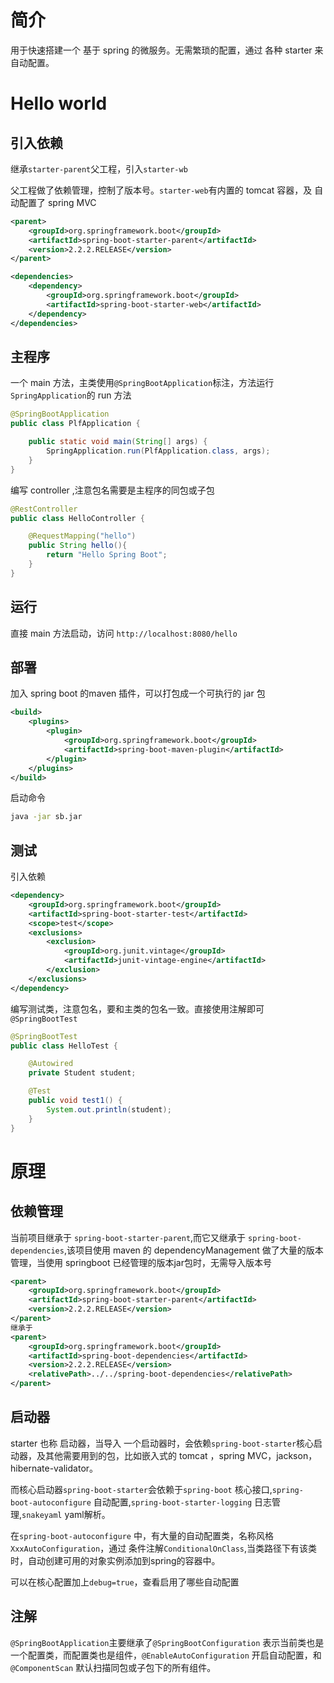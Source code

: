 # 简介

用于快速搭建一个 基于 spring 的微服务。无需繁琐的配置，通过 各种 starter 来自动配置。

# Hello world

## 引入依赖

继承`starter-parent`父工程，引入`starter-wb`

父工程做了依赖管理，控制了版本号。`starter-web`有内置的 tomcat 容器，及 自动配置了 spring MVC

```xml
<parent>
    <groupId>org.springframework.boot</groupId>
    <artifactId>spring-boot-starter-parent</artifactId>
    <version>2.2.2.RELEASE</version>
</parent>

<dependencies>
    <dependency>
        <groupId>org.springframework.boot</groupId>
        <artifactId>spring-boot-starter-web</artifactId>
    </dependency>
</dependencies>
```

## 主程序

一个 main 方法，主类使用`@SpringBootApplication`标注，方法运行`SpringApplication`的 run 方法

```java
@SpringBootApplication
public class PlfApplication {

    public static void main(String[] args) {
        SpringApplication.run(PlfApplication.class, args);
    }
}
```

编写 controller ,注意包名需要是主程序的同包或子包

```java
@RestController
public class HelloController {

    @RequestMapping("hello")
    public String hello(){
        return "Hello Spring Boot";
    }
}
```

## 运行

直接 main 方法启动，访问 `http://localhost:8080/hello `

## 部署

加入 spring boot 的maven 插件，可以打包成一个可执行的 jar 包

```xml
<build>
    <plugins>
        <plugin>
            <groupId>org.springframework.boot</groupId>
            <artifactId>spring-boot-maven-plugin</artifactId>
        </plugin>
    </plugins>
</build>
```

启动命令

```bash
java -jar sb.jar
```

## 测试

引入依赖

```xml
<dependency>
    <groupId>org.springframework.boot</groupId>
    <artifactId>spring-boot-starter-test</artifactId>
    <scope>test</scope>
    <exclusions>
        <exclusion>
            <groupId>org.junit.vintage</groupId>
            <artifactId>junit-vintage-engine</artifactId>
        </exclusion>
    </exclusions>
</dependency>
```

编写测试类，注意包名，要和主类的包名一致。直接使用注解即可`@SpringBootTest`

```java
@SpringBootTest
public class HelloTest {

    @Autowired
    private Student student;

    @Test
    public void test1() {
        System.out.println(student);
    }
}
```

# 原理

## 依赖管理

当前项目继承于 `spring-boot-starter-parent`,而它又继承于 `spring-boot-dependencies`,该项目使用 maven 的 dependencyManagement 做了大量的版本管理，当使用 springboot 已经管理的版本jar包时，无需导入版本号

```xml
<parent>
    <groupId>org.springframework.boot</groupId>
    <artifactId>spring-boot-starter-parent</artifactId>
    <version>2.2.2.RELEASE</version>
</parent>
继承于
<parent>
    <groupId>org.springframework.boot</groupId>
    <artifactId>spring-boot-dependencies</artifactId>
    <version>2.2.2.RELEASE</version>
    <relativePath>../../spring-boot-dependencies</relativePath>
</parent>
```

## 启动器

starter 也称 启动器，当导入 一个启动器时，会依赖`spring-boot-starter`核心启动器，及其他需要用到的包，比如嵌入式的 tomcat ，spring MVC，jackson，hibernate-validator。

而核心启动器`spring-boot-starter`会依赖于`spring-boot` 核心接口,`spring-boot-autoconfigure` 自动配置,`spring-boot-starter-logging` 日志管理,`snakeyaml` yaml解析。

在`spring-boot-autoconfigure`  中，有大量的自动配置类，名称风格`XxxAutoConfiguration`，通过 条件注解`ConditionalOnClass`,当类路径下有该类时，自动创建可用的对象实例添加到spring的容器中。

可以在核心配置加上`debug=true`，查看启用了哪些自动配置

## 注解

`@SpringBootApplication`主要继承了`@SpringBootConfiguration` 表示当前类也是一个配置类，而配置类也是组件，`@EnableAutoConfiguration` 开启自动配置，和`@ComponentScan` 默认扫描同包或子包下的所有组件。